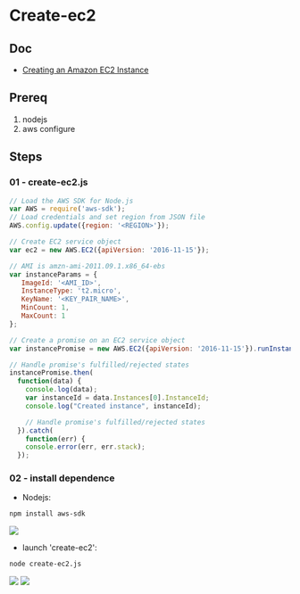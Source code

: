 # Create-ec2

## Doc

* [Creating an Amazon EC2 Instance](https://docs.aws.amazon.com/sdk-for-javascript/v2/developer-guide/ec2-example-creating-an-instance.html)

## Prereq

1. nodejs
2. aws configure

## Steps
### 01 - create-ec2.js

````js
// Load the AWS SDK for Node.js
var AWS = require('aws-sdk');
// Load credentials and set region from JSON file
AWS.config.update({region: '<REGION>'});

// Create EC2 service object
var ec2 = new AWS.EC2({apiVersion: '2016-11-15'});

// AMI is amzn-ami-2011.09.1.x86_64-ebs
var instanceParams = {
   ImageId: '<AMI_ID>', 
   InstanceType: 't2.micro',
   KeyName: '<KEY_PAIR_NAME>',
   MinCount: 1,
   MaxCount: 1
};

// Create a promise on an EC2 service object
var instancePromise = new AWS.EC2({apiVersion: '2016-11-15'}).runInstances(instanceParams).promise();

// Handle promise's fulfilled/rejected states
instancePromise.then(
  function(data) {
    console.log(data);
    var instanceId = data.Instances[0].InstanceId;
    console.log("Created instance", instanceId);

    // Handle promise's fulfilled/rejected states
  }).catch(
    function(err) {
    console.error(err, err.stack);
  });
````

### 02 - install dependence

* Nodejs:
````bash
npm install aws-sdk
````
[<img src="https://i.imgur.com/12Cmklh.png">](https://i.imgur.com/12Cmklh.png)

* launch 'create-ec2':
````bash
node create-ec2.js
````
[<img src="https://i.imgur.com/QL8a28s.png">](https://i.imgur.com/QL8a28s.png)
[<img src="https://i.imgur.com/PaldO0H.png">](https://i.imgur.com/PaldO0H.png)
